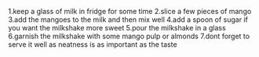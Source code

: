 1.keep a glass of milk in fridge for some time
2.slice a few pieces of mango
3.add the mangoes to the milk and then mix well
4.add a spoon of sugar if you want the milkshake more sweet
5.pour the milkshake in a glass 
6.garnish the milkshake with some mango pulp or almonds
7.dont forget to serve it well as neatness is as important as the taste